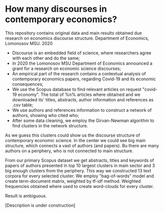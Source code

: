 # How many discourses in contemporary economics?
This repository contains original data and main results obtained due research on economics discourse structure. Department of Economics, Lomonosov MSU. 2020

- Discourse is an embedded field of science, where researchers agree with each other and do the same;
- In 2020 the Lomonosov MSU Department of Economics announced a grant for a research on economic science discourses;
- An empirical part of the research contains a contextual analysis of contemporary economics papers, regarding Covid-19 and its economic consequences;
- We use the Scopus database to find relevant articles on request "covid-19 economy". The total of %n% articles where obtained and we downloaded its' titles, abstracts, author information and references as .csv table;
- We use authors and references information to construct a network of authors, showing who cited who;
- After some data cleaning, we employ the Girvan-Newman algorithm to find clusters in the network structure.

As we guess this clusters could show us the discourse structure of contemporary economic science. In the center we could see big main structure, which connects a vast of authors (and papers). Bu there are many authors on a periphery, who is not connected to main structure.

From our primary Scopus dataset we get abstracts, titles and keywords of papers of authors presented in top 10 largest clusters in main sector and 3 big enough clusters from the periphery. This way we constructed 13 text corpora for every selected cluster. We employ "bag-of-words" model and create term-document matrix, weighted by tf-idf method. Weighted frequencies obtained where used to create word-clouds for every cluster.

Result is ambiguous.

\[Description is under construction\]
